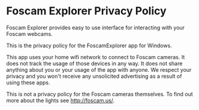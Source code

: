 # Foscam Explorer Privacy Policy

Foscam Explorer provides easy to use interface for interacting with your Foscam webcams.

This is the privacy policy for the FoscamExplorer app for Windows.

This app uses your home wifi network to connect to Foscam cameras.
It does not track the usage of those devices in any way. 
It does not share anything about you or your usage of the app with anyone.
We respect your privacy and you won't receive any unsolicited advertising as a result of using these apps.

This is not a privacy policy for the Foscam cameras themselves. To find out more about the lights see 
<a href="http://foscam.us/">http://foscam.us/</a>.  

